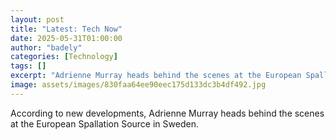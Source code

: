 ```yaml
---
layout: post
title: "Latest: Tech Now"
date: 2025-05-31T01:00:00
author: "badely"
categories: [Technology]
tags: []
excerpt: "Adrienne Murray heads behind the scenes at the European Spallation Source in Sweden."
image: assets/images/830faa64ee90eec175d133dc3b4df492.jpg
---
```


According to new developments, Adrienne Murray heads behind the scenes at the European Spallation Source in Sweden.

